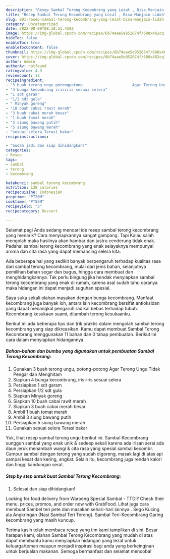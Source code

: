```yaml
---
description: "Resep Sambal Terong Kecombrang yang Lezat , Bisa Manjain Lidah"
title: "Resep Sambal Terong Kecombrang yang Lezat , Bisa Manjain Lidah"
slug: 891-resep-sambal-terong-kecombrang-yang-lezat-bisa-manjain-lidah
category: Uncategorized
date: 2022-08-09T08:18:51.459Z
image: https://img-global.cpcdn.com/recipes/6b74aae5e952074f/680x482cq70/sambal-terong-kecombrang-foto-resep-utama.jpg
hideToc: false
enableToc: true
enableTocContent: false
thumbnail: https://img-global.cpcdn.com/recipes/6b74aae5e952074f/680x482cq70/sambal-terong-kecombrang-foto-resep-utama.jpg
cover: https://img-global.cpcdn.com/recipes/6b74aae5e952074f/680x482cq70/sambal-terong-kecombrang-foto-resep-utama.jpg
author: Admin
authorAv: notfound
ratingvalue: 4.9
reviewcount: 13
recipeingredient:
- "3 buah terong ungu potongpotong                      Agar Terong Ungu Tidak Pengar dan Menghitam"
- "4 bunga kecombrang irisiris sesuai selera"
- "1 sdt garam"
- "1/2 sdt gula"
- " Minyak goreng"
- "10 buah cabai rawit merah"
- "3 buah cabai merah besar"
- "1 buah tomat merah"
- "3 siung bawang putih"
- "5 siung bawang merah"
- "sesuai selera Terasi bakar"
recipeinstructions:

- "Sudah jadi dan siap dihidangkan!"
categories:
- Resep
tags:
- sambal
- terong
- kecombrang

katakunci: sambal terong kecombrang 
nutrition: 128 calories
recipecuisine: Indonesian
preptime: "PT20M"
cooktime: "PT55M"
recipeyield: "3"
recipecategory: Dessert

---
```



Selamat pagi Anda sedang mencari ide resep sambal terong kecombrang yang menarik? Cara menyiapkannya sangat gampang. Tapi Kalau salah mengolah maka hasilnya akan hambar dan justru cenderung tidak enak. Padahal sambal terong kecombrang yang enak selayaknya mempunyai aroma dan cita rasa yang dapat memancing selera kita.


Ada beberapa hal yang sedikit banyak berpengaruh terhadap kualitas rasa dari sambal terong kecombrang, mulai dari jenis bahan, selanjutnya pemilihan bahan segar dan bagus, hingga cara membuat dan menghidangkannya. Tak perlu bingung jika hendak menyiapkan sambal terong kecombrang yang enak di rumah, karena asal sudah tahu caranya maka hidangan ini dapat menjadi suguhan spesial.

Saya suka sekali olahan masakan dengan bunga kecombrang. Manfaat kecombrang juga banyak loh, antara lain kecombrang bersifat antioksidan yang dapat menangkal pengaruh radikal bebas terhadap tubuh. Kecombrang kesukaan suami, ditambah terong kesukaanku.


Berikut ini ada beberapa tips dan trik praktis dalam mengolah sambal terong kecombrang yang siap dikreasikan. Kamu dapat membuat Sambal Terong Kecombrang menggunakan 11 bahan dan 0 tahap pembuatan. Berikut ini cara dalam menyiapkan hidangannya.

<!--inarticleads1-->

##### Bahan-bahan dan bumbu yang digunakan untuk pembuatan Sambal Terong Kecombrang:

1. Gunakan 3 buah terong ungu, potong-potong                      Agar Terong Ungu Tidak Pengar dan Menghitam
1. Siapkan 4 bunga kecombrang, iris-iris sesuai selera
1. Persiapkan 1 sdt garam
1. Persiapkan 1/2 sdt gula
1. Siapkan  Minyak goreng
1. Siapkan 10 buah cabai rawit merah
1. Siapkan 3 buah cabai merah besar
1. Ambil 1 buah tomat merah
1. Ambil 3 siung bawang putih
1. Persiapkan 5 siung bawang merah
1. Gunakan sesuai selera Terasi bakar


Yuk, lihat resep sambal terong ungu berikut ini. Sambal Kecombrang sungguh sambal yang enak unik &amp; sedeep sekali karena ada irisan serai ada daun jeruk menambah wangi &amp; cita rasa yang spesial.sambal kecombr. Campur sambal dengan terong yang sudah digoreng, masak lagi di atas api sampai kesat dan kering, angkat. Selain itu, kecombrang juga rendah kalori dan tinggi kandungan serat. 

<!--inarticleads2-->

##### Step by step untuk buat Sambal Terong Kecombrang:


1. Selesai dan siap dihidangkan!

Looking for food delivery from Waroeng Spesial Sambal - TTDI? Check their menu, prices, promos, and order now with GrabFood. Lihat juga cara membuat Sambel teri pete dan masakan sehari-hari lainnya.. Sego Kucing ala Angkringan (Nasi Sambal Teri Terong). Sambal Teri-Kecombrang Garing kecombrang yang masih kuncup. 

Terima kasih telah membaca resep yang tim kami tampilkan di sini. Besar harapan kami, olahan Sambal Terong Kecombrang yang mudah di atas dapat membantu kamu menyiapkan hidangan yang lezat untuk keluarga/teman maupun menjadi inspirasi bagi anda yang berkeinginan untuk berjualan makanan. Semoga bermanfaat dan selamat mencoba!
